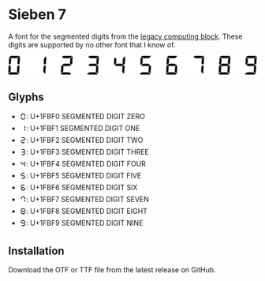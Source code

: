 # Sieben 7
A font for the segmented digits from the [legacy computing block].
These digits are supported by no other font that I know of.

![A preview of the digits zero to nine using the Sieben 7 font](preview.svg)

## Glyphs
* 🯰: U+1FBF0 SEGMENTED DIGIT ZERO
* 🯱: U+1FBF1 SEGMENTED DIGIT ONE
* 🯲: U+1FBF2 SEGMENTED DIGIT TWO
* 🯳: U+1FBF3 SEGMENTED DIGIT THREE
* 🯴: U+1FBF4 SEGMENTED DIGIT FOUR
* 🯵: U+1FBF5 SEGMENTED DIGIT FIVE
* 🯶: U+1FBF6 SEGMENTED DIGIT SIX
* 🯷: U+1FBF7 SEGMENTED DIGIT SEVEN
* 🯸: U+1FBF8 SEGMENTED DIGIT EIGHT
* 🯹: U+1FBF9 SEGMENTED DIGIT NINE

## Installation
Download the OTF or TTF file from the latest release on GitHub.


[legacy computing block]: https://www.unicode.org/charts/PDF/U1FB00.pdf
